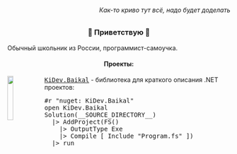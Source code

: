 <h6 align="right">Как-то криво тут всё, надо будет доделать</h6>
<h3 align="center">🦊 Приветствую 🦊</h3>
<p>Обычный школьник из России, программист-самоучка.</p>
<h4 align="center">Проекты:</h4>
<img src="https://baikal-safari.com/images/%D0%B8%D0%BD%D1%82%D0%B5%D1%80%D0%B0%D0%BA%D1%82%D0%B8%D0%B2%D0%BD%D0%B0%D1%8F%20%D0%BA%D0%B0%D1%80%D1%82%D0%B0%20%D0%BE%D1%82%D0%B4%D1%8B%D1%85%D0%B0%20%D0%BD%D0%B0%20%D0%B1%D0%B0%D0%B9%D0%BA%D0%B0%D0%BB%D0%B5.png" width="16%" align="left"><a href="https://github.com/KirillAldashkin/KiDev.Baikal"><tt>KiDev.Baikal</tt></a> - библиотека для краткого описания .NET проектов:
<pre lang="fs">
#r "nuget: KiDev.Baikal"
open KiDev.Baikal
Solution(__SOURCE_DIRECTORY__)
  |> AddProject(FS()
    |> OutputType Exe
    |> Compile [ Include "Program.fs" ])
  |> run
</pre>
<br clear="left"/>
